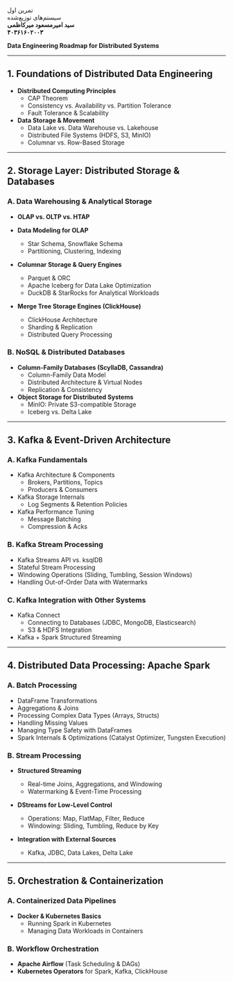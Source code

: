 تمرین اول  
سیستم‌های توزیع‌شده  
**سید امیرمسعود میرکاظمی**  
**۴۰۳۶۱۶۰۲۰۰۳**

**Data Engineering Roadmap for Distributed Systems**

---

## **1\. Foundations of Distributed Data Engineering**

* **Distributed Computing Principles**  
  * CAP Theorem  
  * Consistency vs. Availability vs. Partition Tolerance  
  * Fault Tolerance & Scalability  
* **Data Storage & Movement**  
  * Data Lake vs. Data Warehouse vs. Lakehouse  
  * Distributed File Systems (HDFS, S3, MinIO)  
  * Columnar vs. Row-Based Storage

---

## **2\. Storage Layer: Distributed Storage & Databases**

### **A. Data Warehousing & Analytical Storage**

* **OLAP vs. OLTP vs. HTAP**

* **Data Modeling for OLAP**  
  * Star Schema, Snowflake Schema  
  * Partitioning, Clustering, Indexing  
* **Columnar Storage & Query Engines**  
  * Parquet & ORC  
  * Apache Iceberg for Data Lake Optimization  
  * DuckDB & StarRocks for Analytical Workloads  
* **Merge Tree Storage Engines (ClickHouse)**  
  * ClickHouse Architecture  
  * Sharding & Replication  
  * Distributed Query Processing

### **B. NoSQL & Distributed Databases**

* **Column-Family Databases (ScyllaDB, Cassandra)**  
  * Column-Family Data Model  
  * Distributed Architecture & Virtual Nodes  
  * Replication & Consistency  
* **Object Storage for Distributed Systems**  
  * MinIO: Private S3-compatible Storage  
  * Iceberg vs. Delta Lake

---

## **3\. Kafka & Event-Driven Architecture**

### **A. Kafka Fundamentals**

* Kafka Architecture & Components  
  * Brokers, Partitions, Topics  
  * Producers & Consumers  
* Kafka Storage Internals  
  * Log Segments & Retention Policies  
* Kafka Performance Tuning  
  * Message Batching  
  * Compression & Acks

### **B. Kafka Stream Processing**

* Kafka Streams API vs. ksqlDB  
* Stateful Stream Processing  
* Windowing Operations (Sliding, Tumbling, Session Windows)  
* Handling Out-of-Order Data with Watermarks

### **C. Kafka Integration with Other Systems**

* Kafka Connect  
  * Connecting to Databases (JDBC, MongoDB, Elasticsearch)  
  * S3 & HDFS Integration  
* Kafka \+ Spark Structured Streaming

---

## **4\. Distributed Data Processing: Apache Spark**

### **A. Batch Processing**

* DataFrame Transformations  
* Aggregations & Joins  
* Processing Complex Data Types (Arrays, Structs)  
* Handling Missing Values  
* Managing Type Safety with DataFrames  
* Spark Internals & Optimizations (Catalyst Optimizer, Tungsten Execution)

### **B. Stream Processing**

* **Structured Streaming**

  * Real-time Joins, Aggregations, and Windowing  
  * Watermarking & Event-Time Processing  
* **DStreams for Low-Level Control**

  * Operations: Map, FlatMap, Filter, Reduce  
  * Windowing: Sliding, Tumbling, Reduce by Key  
* **Integration with External Sources**

  * Kafka, JDBC, Data Lakes, Delta Lake

---

## **5\. Orchestration & Containerization**

### **A. Containerized Data Pipelines**

* **Docker & Kubernetes Basics**  
  * Running Spark in Kubernetes  
  * Managing Data Workloads in Containers

### **B. Workflow Orchestration**

* **Apache Airflow** (Task Scheduling & DAGs)  
* **Kubernetes Operators** for Spark, Kafka, ClickHouse

